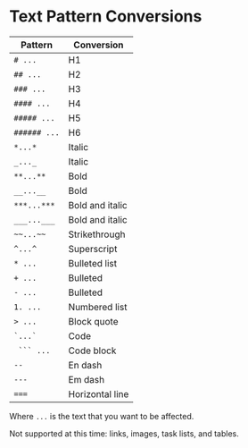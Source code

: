 # Text Pattern Conversions

| Pattern | Conversion |
| --- | --- |
| `# ...` | H1 |
| `## ...` | H2 |
| `### ...` | H3 |
| `#### ...` | H4 |
| `##### ...` | H5 |
| `###### ...` | H6 |
| `*...*` | Italic |
| `_..._` | Italic |
| `**...**` | Bold |
| `__...__` | Bold |
| `***...***` | Bold and italic |
| `___...___` | Bold and italic |
| `~~...~~` | Strikethrough |
| `^...^` | Superscript |
| `* ...` | Bulleted list |
| `+ ...` | Bulleted |
| `- ...` | Bulleted |
| `1. ...` | Numbered list |
| `> ...` | Block quote |
| `` `...` `` | Code |
| ` ``` ...` | Code block |
| `--` | En dash |
| `---` | Em dash |
| `===` | Horizontal line |

Where `...` is the text that you want to be affected.

Not supported at this time: links, images, task lists, and tables.

